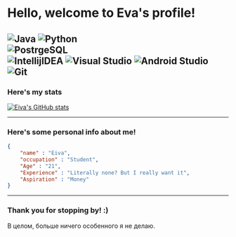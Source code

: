 # Hello, welcome to Eva's profile!
![Java](https://img.shields.io/badge/Code-Java-informational?style=flat-square&logo=java&logoColor=white&color=blue) ![Python](https://img.shields.io/badge/Code-Python-informational?style=flat-square&logo=python&logoColor=white&color=blue) 
<br>
![PostrgeSQL](https://img.shields.io/badge/DataBase-PostgreSQL-informational?style=flat-square&logo=postgresql&logoColor=white&color=blue) 
<br>
![IntellijIDEA](https://img.shields.io/badge/IDE-IntellijIDEA-informational?style=flat-square&logo=IntelliJIDEA&logoColor=white&color=blue) ![Visual Studio](https://img.shields.io/badge/IDE-Visual_Studio-informational?style=flat-square&logo=visual-studio&logoColor=white&color=blue) ![Android Studio](https://img.shields.io/badge/IDE-Android_Studio-informational?style=flat-square&logo=android-studio&logoColor=white&color=blue)
<br>
![Git](https://img.shields.io/badge/Tools-Git-informational?style=flat-square&logo=Git&logoColor=white&color=blue)
---

### Here's my stats

[![Eiva's GitHub stats](https://github-readme-stats.vercel.app/api?username=eive1me)](https://github.com/anuraghazra/github-readme-stats)

---

### Here's some personal info about me!

```json
{
    "name" : "Eiva",
    "occupation" : "Student",
    "Age" : "21",
    "Experience" : "Literally none? But I really want it",
    "Aspiration" : "Money"
}
```

---

### Thank you for stopping by! :)
В целом, больше ничего особенного я не делаю.
